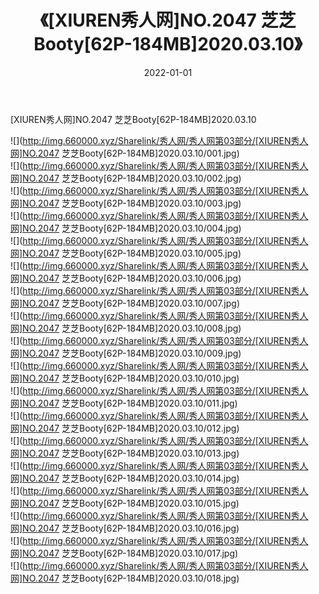 ﻿---
layout: post
title:  《[XIUREN秀人网]NO.2047 芝芝Booty[62P-184MB]2020.03.10》
date:   2022-01-01
img: http://img.660000.xyz/Sharelink/秀人网/秀人网第03部分/[XIUREN秀人网]NO.2047 芝芝Booty[62P-184MB]2020.03.10/000.jpg
categories: [美女, 清纯, 唯美]
---

[XIUREN秀人网]NO.2047 芝芝Booty[62P-184MB]2020.03.10

 ![](http://img.660000.xyz/Sharelink/秀人网/秀人网第03部分/[XIUREN秀人网]NO.2047 芝芝Booty[62P-184MB]2020.03.10/001.jpg) <br>![](http://img.660000.xyz/Sharelink/秀人网/秀人网第03部分/[XIUREN秀人网]NO.2047 芝芝Booty[62P-184MB]2020.03.10/002.jpg) <br>![](http://img.660000.xyz/Sharelink/秀人网/秀人网第03部分/[XIUREN秀人网]NO.2047 芝芝Booty[62P-184MB]2020.03.10/003.jpg) <br>![](http://img.660000.xyz/Sharelink/秀人网/秀人网第03部分/[XIUREN秀人网]NO.2047 芝芝Booty[62P-184MB]2020.03.10/004.jpg) <br>![](http://img.660000.xyz/Sharelink/秀人网/秀人网第03部分/[XIUREN秀人网]NO.2047 芝芝Booty[62P-184MB]2020.03.10/005.jpg) <br>![](http://img.660000.xyz/Sharelink/秀人网/秀人网第03部分/[XIUREN秀人网]NO.2047 芝芝Booty[62P-184MB]2020.03.10/006.jpg) <br>![](http://img.660000.xyz/Sharelink/秀人网/秀人网第03部分/[XIUREN秀人网]NO.2047 芝芝Booty[62P-184MB]2020.03.10/007.jpg) <br>![](http://img.660000.xyz/Sharelink/秀人网/秀人网第03部分/[XIUREN秀人网]NO.2047 芝芝Booty[62P-184MB]2020.03.10/008.jpg) <br>![](http://img.660000.xyz/Sharelink/秀人网/秀人网第03部分/[XIUREN秀人网]NO.2047 芝芝Booty[62P-184MB]2020.03.10/009.jpg) <br>![](http://img.660000.xyz/Sharelink/秀人网/秀人网第03部分/[XIUREN秀人网]NO.2047 芝芝Booty[62P-184MB]2020.03.10/010.jpg) <br>![](http://img.660000.xyz/Sharelink/秀人网/秀人网第03部分/[XIUREN秀人网]NO.2047 芝芝Booty[62P-184MB]2020.03.10/011.jpg) <br>![](http://img.660000.xyz/Sharelink/秀人网/秀人网第03部分/[XIUREN秀人网]NO.2047 芝芝Booty[62P-184MB]2020.03.10/012.jpg) <br>![](http://img.660000.xyz/Sharelink/秀人网/秀人网第03部分/[XIUREN秀人网]NO.2047 芝芝Booty[62P-184MB]2020.03.10/013.jpg) <br>![](http://img.660000.xyz/Sharelink/秀人网/秀人网第03部分/[XIUREN秀人网]NO.2047 芝芝Booty[62P-184MB]2020.03.10/014.jpg) <br>![](http://img.660000.xyz/Sharelink/秀人网/秀人网第03部分/[XIUREN秀人网]NO.2047 芝芝Booty[62P-184MB]2020.03.10/015.jpg) <br>![](http://img.660000.xyz/Sharelink/秀人网/秀人网第03部分/[XIUREN秀人网]NO.2047 芝芝Booty[62P-184MB]2020.03.10/016.jpg) <br>![](http://img.660000.xyz/Sharelink/秀人网/秀人网第03部分/[XIUREN秀人网]NO.2047 芝芝Booty[62P-184MB]2020.03.10/017.jpg) <br>![](http://img.660000.xyz/Sharelink/秀人网/秀人网第03部分/[XIUREN秀人网]NO.2047 芝芝Booty[62P-184MB]2020.03.10/018.jpg) <br>